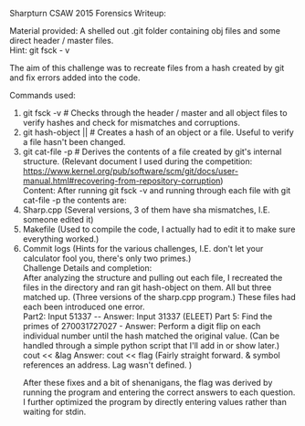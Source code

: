 Sharpturn CSAW 2015 Forensics Writeup:

Material provided: A shelled out .git folder containing obj files and some direct header / master files.  
Hint: git fsck - v 
 
The aim of this challenge was to recreate files from a hash created by git and fix errors added into the code.  
 
Commands used: 
1. git fsck -v # Checks through the header / master and all object files to verify hashes and check for mismatches and corruptions. 
2. git hash-object <object> || <file> # Creates a hash of an object or a file. Useful to verify a file hasn't been changed. 
3. git cat-file -p <object>  # Derives the contents of a file created by git's internal structure. 
(Relevant document I used during the competition: https://www.kernel.org/pub/software/scm/git/docs/user-manual.html#recovering-from-repository-corruption)  
Content: 
After running git fsck -v and running through each file with git cat-file -p <object> the contents are: 
1. Sharp.cpp (Several versions, 3 of them have sha mismatches, I.E. someone edited it) 
2. Makefile (Used to compile the code, I actually had to edit it to make sure everything worked.)  
3. Commit logs (Hints for the various challenges, I.E. don't let your calculator fool you, there's only two primes.)  
Challenge Details and completion:  
After analyzing the structure and pulling out each file, I recreated the files in the directory and ran git hash-object on them. All but three matched up. (Three versions of the sharp.cpp program.) These files had each been introduced one error.  
Part2: Input 51337 -- Answer: Input 31337 (ELEET) 
Part 5: Find the primes of 270031727027 - Answer: Perform a digit flip on each individual number until the hash matched the original value. (Can be handled through a simple python script that I'll add in or show later.) 
cout << &lag Answer: cout << flag (Fairly straight forward. & symbol references an address. Lag wasn't defined. ) 
 
After these fixes and a bit of shenanigans, the flag was derived by running the program and entering the correct answers to each question. I further optimized the program by directly entering values rather than waiting for stdin. 
